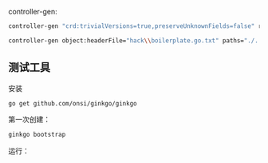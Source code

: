 
controller-gen:
```bash
controller-gen "crd:trivialVersions=true,preserveUnknownFields=false" rbac:roleName=manager-role webhook paths="./..." output:crd:artifacts:config=config/crd/bases
```

```bash
controller-gen object:headerFile="hack\\boilerplate.go.txt" paths="./..."
```

## 测试工具

安装
```bash
go get github.com/onsi/ginkgo/ginkgo
```

第一次创建：
```bash
ginkgo bootstrap
```

运行：

